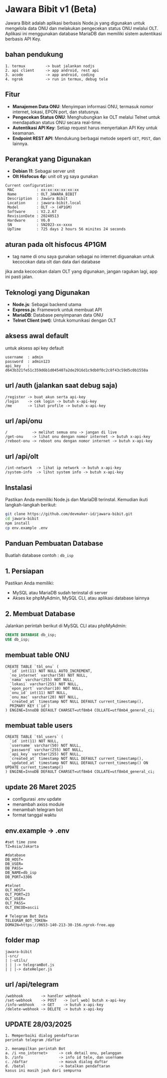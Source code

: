 # Jawara Bibit v1 (Beta)

Jawara Bibit adalah aplikasi berbasis Node.js yang digunakan untuk mengelola data ONU dan melakukan pengecekan status ONU melalui OLT. Aplikasi ini menggunakan database MariaDB dan memiliki sistem autentikasi berbasis API Key.

## bahan pendukung
```
1. termux         -> buat jalankan nodjs
2. api client     -> app android, rest api
3. acode          -> app android, coding
4. ngrok          -> run in termux, debug tele
```

## Fitur

- **Manajemen Data ONU**: Menyimpan informasi ONU, termasuk nomor internet, lokasi, EPON port, dan statusnya.
- **Pengecekan Status ONU**: Menghubungkan ke OLT melalui Telnet untuk mendapatkan status ONU secara real-time.
- **Autentikasi API Key**: Setiap request harus menyertakan API Key untuk keamanan.
- **Endpoint REST API**: Mendukung berbagai metode seperti `GET`, `POST`, dan lainnya.

## Perangkat yang Digunakan

- **Debian 11**: Sebagai server unit
- **Olt Hisfocus 4p**: unit olt yg saya gunakan

```
Current configuration:
 MAC          : xx:xx:xx:xx:xx:xx
 Name         : OLT_JAWARA_BIBIT
 Description  : Jawara Bibit
 Location     : jawara-bibit.local
 Model        : OLT -> (4P1GM)
 Software     : V2.2.67
 RevisionDate : 20240513
 Hardware     : V6.0
 SN           : SN2023-xx-xxxx
 UpTime       : 725 days 2 hours 56 minites 24 seconds
```

## aturan pada olt hisfocus 4P1GM

- tag name di onu saya gunakan sebagai no internet
  diguanakan untuk kecocokan data olt dan data dari database

jika anda kecocokan dalam OLT yang digunakan, jangan ragukan lagi, app ini pasti jalan.

## Teknologi yang Digunakan

- **Node.js**: Sebagai backend utama
- **Express.js**: Framework untuk membuat API
- **MariaDB**: Database penyimpanan data ONU
- **Telnet Client (net)**: Untuk komunikasi dengan OLT

## aksess awal default

untuk aksess api key default
```
username  : admin
password  : admin123
api_key   : d643b321fe51c359d6b1d045407a2de2916d1c9db0f0c2c8f43c59d5c0b1558a
```

## url /auth (jalankan saat debug saja)
```
/register -> buat akun serta api-key
/login    -> cek login -> butuh x-api-key
/me       -> lihat profile -> butuh x-api-key
```
## url /api/onu
```
/           -> melihat semua onu -> jangan di live
/get-onu    -> lihat onu dengan nomor internet -> butuh x-api-key
/reboot-onu -> reboot onu dengan nomor internet -> butuh x-api-key
```
## url /api/olt
```
/int-network  -> lihat ip network -> butuh x-api-key
/system-info  -> lihst system info -> butuh x-api-key
```
## Instalasi

Pastikan Anda memiliki Node.js dan MariaDB terinstal. Kemudian ikuti langkah-langkah berikut:

```sh
git clone https://github.com/devmaker-id/jawara-bibit.git
cd jawara-bibit
npm install
cp env.example .env
```

## Panduan Pembuatan Database

Buatlah database contoh : `db_isp`

## 1. Persiapan

Pastikan Anda memiliki:

- MySQL atau MariaDB sudah terinstal di server
- Akses ke phpMyAdmin, MySQL CLI, atau aplikasi database lainnya

## 2. Membuat Database

Jalankan perintah berikut di MySQL CLI atau phpMyAdmin:

```sql
CREATE DATABASE db_isp;
USE db_isp;
```

## membuat table ONU

```
CREATE TABLE `tbl_onu` (
  `id` int(11) NOT NULL AUTO_INCREMENT,
  `no_internet` varchar(50) NOT NULL,
  `nama` varchar(255) NOT NULL,
  `lokasi` varchar(255) NOT NULL,
  `epon_port` varchar(10) NOT NULL,
  `onu_id` int(11) NOT NULL,
  `onu_mac` varchar(20) NOT NULL,
  `created_at` timestamp NOT NULL DEFAULT current_timestamp(),
  PRIMARY KEY (`id`)
) ENGINE=InnoDB DEFAULT CHARSET=utf8mb4 COLLATE=utf8mb4_general_ci;
```

## membuat table users

```
CREATE TABLE `tbl_users` (
  `id` int(11) NOT NULL,
  `username` varchar(50) NOT NULL,
  `password` varchar(255) NOT NULL,
  `api_key` varchar(255) NOT NULL,
  `created_at` timestamp NOT NULL DEFAULT current_timestamp(),
  `updated_at` timestamp NOT NULL DEFAULT current_timestamp() ON UPDATE current_timestamp()
) ENGINE=InnoDB DEFAULT CHARSET=utf8mb4 COLLATE=utf8mb4_general_ci;
```

## update 26 Maret 2025
- configurasi .env update
- menambah axios module
- menambah telegram bot
- format tanggal waktu

## env.example -> .env
```
#set time zone
TZ=Asia/Jakarta

#database
DB_HOST=
DB_USER=
DB_PASS=
DB_NAME=db_isp
DB_PORT=3306

#telnet
OLT_HOST=
OLT_PORT=23
OLT_USER=
OLT_PASS=
OLT_ENCOD=ascii

# Telegram Bot Data
TELEGRAM_BOT_TOKEN=
DOMAIN=https://0653-140-213-30-156.ngrok-free.app

```
## folder map
```
jawara-bibit
|-src/
| |-utils/
| | |-> telegramBot.js
| | |-> dateHelper.js
```
## url /api/telegram
```
/webhook        -> handler webhook
/set-webhook    -> POST   -> [url_web] butuh x-api-key
/info-webhook   -> GET    -> butuh x-api-key
/delete-webhook -> DELETE -> butuh x-api-key
```

## UPDATE 28/03/2025
```
1. Memperbaiki dialog pendaftaran
perintah telegram /daftar

2. menampilkan perintah Bot
a. /i <no_internet>     -> cek detail onu, pelanggan
b. /info                -> info id tele, dan username
c. /daftar              -> masuk dialog daftar
d. /batal               -> batalkan pendaftaran
kasus ini masih jauh dari sempurna
```